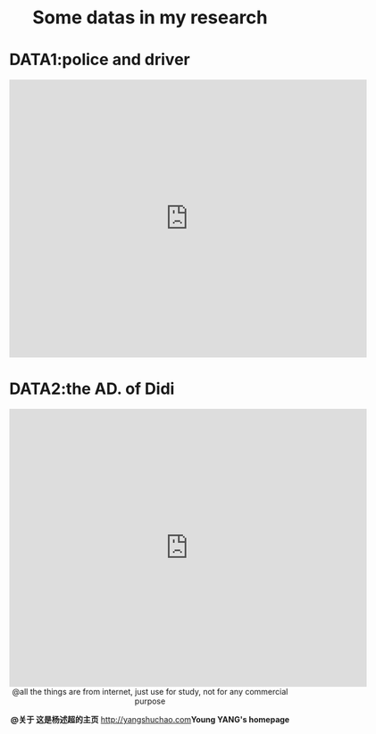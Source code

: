      
        
        
  <center><b><font size="6">Some datas in my research</font></b></center> 
    
# DATA1:police and driver
  
   
<center><iframe frameborder="0" width="640" height="498" src="http://v.youku.com/v_show/id_XMjg5MzQ3NTQ2OA==.html?spm=a2h0k.8191407.0.0&from=s1.8-1-1.2" allowfullscreen=""></iframe></center>
   
  
    
     
       
          
             
                
                  
                  
# DATA2:the AD. of Didi

  
<center><iframe frameborder="0" width="640" height="498" src="http://v.youku.com/v_show/id_XMjgwNjU2NzQ5Ng==.html?spm=a2h0k.8191407.0.0&from=s1.8-1-1.2" allowfullscreen=""></iframe></center>
  
    
     
       
          
             
                
                  
                  


<center>@all the things are from internet, just use for study, not for any commercial purpose<center>
   
      
      
**@关于  这是杨述超的主页**  <http://yangshuchao.com>**Young YANG's homepage**
  
     
     
 <script type="text/javascript">var cnzz_protocol = (("https:" == document.location.protocol) ? " https://" : " http://");document.write(unescape("%3Cspan id='cnzz_stat_icon_1271680563'%3E%3C/span%3E%3Cscript src='" + cnzz_protocol + "s22.cnzz.com/z_stat.php%3Fid%3D1271680563%26show%3Dpic' type='text/javascript'%3E%3C/script%3E"));</script>

